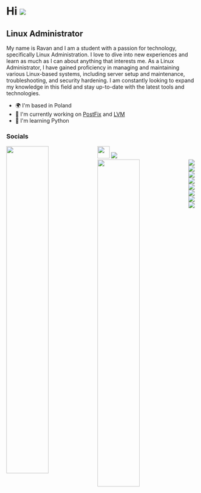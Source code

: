 Hi ![](https://user-images.githubusercontent.com/18350557/176309783-0785949b-9127-417c-8b55-ab5a4333674e.gif)
=============================================================================================================================

Linux Administrator
-------------------

My name is Ravan and I am a student with a passion for technology, specifically Linux Administration. I love to dive into new experiences and learn as much as I can about anything that interests me. As a Linux Administrator, I have gained proficiency in managing and maintaining various Linux-based systems, including server setup and maintenance, troubleshooting, and security hardening. I am constantly looking to expand my knowledge in this field and stay up-to-date with the latest tools and technologies.

* 🌍  I'm based in Poland
* 🚀  I'm currently working on [PostFix](http://ubuntu.com/server/docs/mail-postfix) and [LVM](https://wiki.ubuntu.com/Lvm)
* 🧠  I'm learning Python
### Socials

<p align="left"> <a href="https://www.github.com/Turan52" target="_blank" rel="noreferrer"><img src="https://raw.githubusercontent.com/danielcranney/readme-generator/main/public/icons/socials/github.svg" width="32" height="32" /></a> 
<img src="https://user-images.githubusercontent.com/105795532/225994240-9c199660-eff3-43e4-9cf6-7baaeed26c7f.jpg" />


<img align="left" width="47%" src="https://github-readme-stats.vercel.app/api?username=Turan52&show_icons=true&theme=radical" />

<img align="left" width="47%" src="https://github-readme-stats.vercel.app/api/top-langs/?username=Turan52&layout=compact" />

<img align="left" src="https://img.shields.io/badge/Next%20Cloud-0B94DE?style=for-the-badge&logo=nextcloud&logoColor=white" />
<img align="left" src="https://img.shields.io/badge/mysql-%2300f.svg?style=for-the-badge&logo=mysql&logoColor=white" />
<img align="left" src="https://img.shields.io/badge/VIM-%2311AB00.svg?style=for-the-badge&logo=vim&logoColor=white" />
<img align="left" src="https://img.shields.io/badge/c-%2300599C.svg?style=for-the-badge&logo=c&logoColor=white" />
<img align="left" src="https://img.shields.io/badge/shell_script-%23121011.svg?style=for-the-badge&logo=gnu-bash&logoColor=white" />
<img align="left" src="https://img.shields.io/badge/Fedora-294172?style=for-the-badge&logo=fedora&logoColor=white" />
<img align="left" src="https://img.shields.io/badge/Ubuntu-E95420?style=for-the-badge&logo=ubuntu&logoColor=white" />
<img align="left" src="https://img.shields.io/badge/Linux-FCC624?style=for-the-badge&logo=linux&logoColor=black" />

